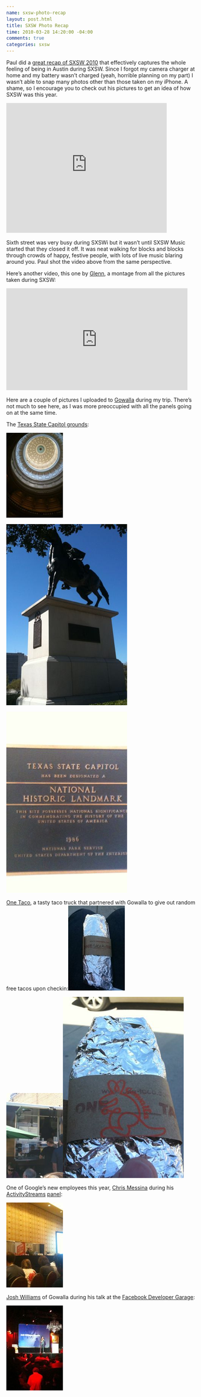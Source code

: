 ```yaml
---
name: sxsw-photo-recap
layout: post.html
title: SXSW Photo Recap
time: 2010-03-28 14:20:00 -04:00
comments: true
categories: sxsw
---
```

Paul did a [great recap of SXSW 2010](http://paulstamatiou.com/sxsw-interactive-2010-in-pictures) that effectively captures the whole feeling of being in Austin during SXSW. Since I forgot my camera charger at home and my battery wasn’t charged (yeah, horrible planning on my part) I wasn’t able to snap many photos other than those taken on my iPhone. A shame, so I encourage you to check out his pictures to get an idea of how SXSW was this year.

<object width="425" height="344"><param name="movie" value="http://www.youtube.com/v/TNH6MuS3Ixc&amp;hl=en_US&amp;fs=1&amp;color1=0x3a3a3a&amp;color2=0x999999"><param name="allowFullScreen" value="true"><param name="allowscriptaccess" value="always"><embed src="http://www.youtube.com/v/TNH6MuS3Ixc&amp;hl=en_US&amp;fs=1&amp;color1=0x3a3a3a&amp;color2=0x999999" type="application/x-shockwave-flash" allowscriptaccess="always" allowfullscreen="true" width="425" height="344"></object>

Sixth street was very busy during SXSWi but it wasn’t until SXSW Music started that they closed it off. It was neat walking for blocks and blocks through crowds of happy, festive people, with lots of live music blaring around you. Paul shot the video above from the same perspective.

Here’s another video, this one by [Glenn](http://www.dirtsalad.com/2010/03/28/sxsw/), a montage from all the pictures taken during SXSW:

<object width="480" height="270"><param name="allowfullscreen" value="true"><param name="allowscriptaccess" value="always"><param name="movie" value="http://vimeo.com/moogaloop.swf?clip_id=10499881&amp;server=vimeo.com&amp;show_title=1&amp;show_byline=1&amp;show_portrait=1&amp;color=dd4499&amp;fullscreen=1"><embed src="http://vimeo.com/moogaloop.swf?clip_id=10499881&amp;server=vimeo.com&amp;show_title=1&amp;show_byline=1&amp;show_portrait=1&amp;color=dd4499&amp;fullscreen=1" type="application/x-shockwave-flash" allowfullscreen="true" allowscriptaccess="always" width="480" height="270"></object>

Here are a couple of pictures I uploaded to [Gowalla](http://gowalla.com/users/hramos/photos) during my trip. There’s not much to see here, as I was more preoccupied with all the panels going on at the same time.

The [Texas State Capitol grounds](http://gowalla.com/checkins/4651089):

[![Inside the Capitol](3835484-6310142-thumbnail.jpg)](14142_high_res_320x480.jpeg)

[![Texas Ranger](TEXAS_RANGER_14114_high_res_320x480.jpeg)](http://gowalla.com/checkins/4650758)

[![Texas State Capitol Plaque](TEXAS_STATE_CAPITOL_14155_high_res_320x480.jpeg)](http://gowalla.com/checkins/4651089)

[One Taco](http://gowalla.com/checkins/4658812), a tasty taco truck that partnered with Gowalla to give out random free tacos upon checkin:[![](3835484-6310229-thumbnail.jpg)](15041_high_res_320x480.jpeg)

[![](3835484-6310158-thumbnail.jpg)](14803_high_res_320x480.jpeg)![](15013_high_res_320x480.jpeg)

One of Google’s new employees this year, [Chris Messina](http://factoryjoe.com/) during his [ActivityStreams](http://activitystrea.ms) [panel](http://gowalla.com/spots/671611):

[![](3835484-6310242-thumbnail.jpg)](20359_high_res_320x480.jpeg)

[Josh Williams](http://www.twitter.com/jw) of Gowalla during his talk at the [Facebook Developer Garage](http://gowalla.com/spots/671812):

[![](3835484-6310298-thumbnail.jpg)](28473_high_res_320x480.jpeg)
